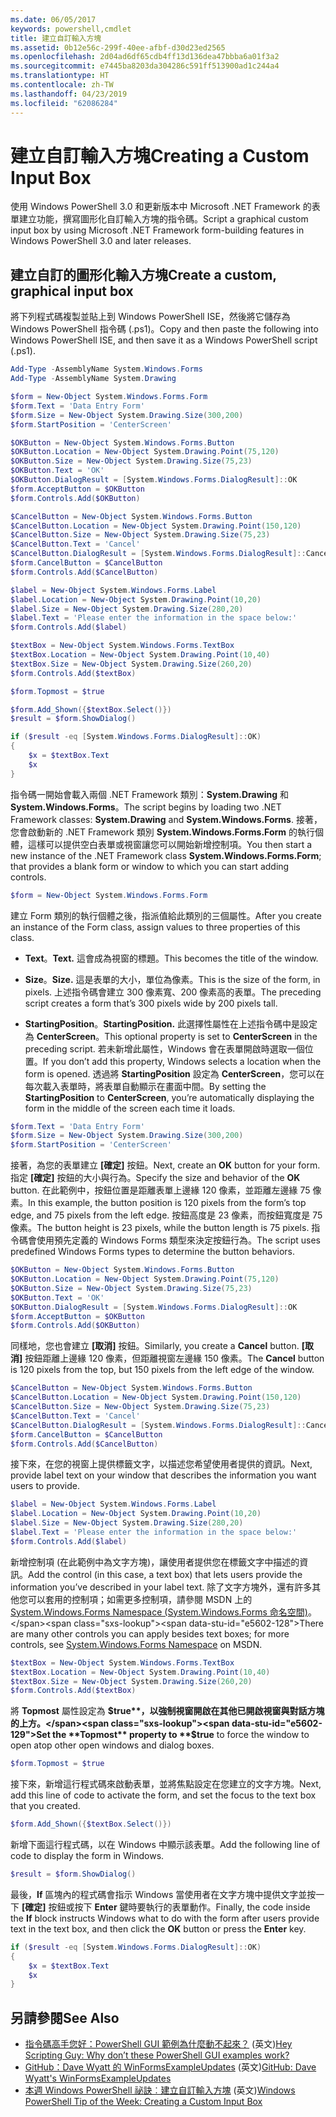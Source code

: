 ```yaml
---
ms.date: 06/05/2017
keywords: powershell,cmdlet
title: 建立自訂輸入方塊
ms.assetid: 0b12e56c-299f-40ee-afbf-d30d23ed2565
ms.openlocfilehash: 2d04ad6df65cdb4ff13d136dea47bbba6a01f3a2
ms.sourcegitcommit: e7445ba8203da304286c591ff513900ad1c244a4
ms.translationtype: HT
ms.contentlocale: zh-TW
ms.lasthandoff: 04/23/2019
ms.locfileid: "62086284"
---
```

# <a name="creating-a-custom-input-box"></a><span data-ttu-id="e5602-103">建立自訂輸入方塊</span><span class="sxs-lookup"><span data-stu-id="e5602-103">Creating a Custom Input Box</span></span>

<span data-ttu-id="e5602-104">使用 Windows PowerShell 3.0 和更新版本中 Microsoft .NET Framework 的表單建立功能，撰寫圖形化自訂輸入方塊的指令碼。</span><span class="sxs-lookup"><span data-stu-id="e5602-104">Script a graphical custom input box by using Microsoft .NET Framework form-building features in Windows PowerShell 3.0 and later releases.</span></span>

## <a name="create-a-custom-graphical-input-box"></a><span data-ttu-id="e5602-105">建立自訂的圖形化輸入方塊</span><span class="sxs-lookup"><span data-stu-id="e5602-105">Create a custom, graphical input box</span></span>

<span data-ttu-id="e5602-106">將下列程式碼複製並貼上到 Windows PowerShell ISE，然後將它儲存為 Windows PowerShell 指令碼 (.ps1)。</span><span class="sxs-lookup"><span data-stu-id="e5602-106">Copy and then paste the following into Windows PowerShell ISE, and then save it as a Windows PowerShell script (.ps1).</span></span>

```powershell
Add-Type -AssemblyName System.Windows.Forms
Add-Type -AssemblyName System.Drawing

$form = New-Object System.Windows.Forms.Form
$form.Text = 'Data Entry Form'
$form.Size = New-Object System.Drawing.Size(300,200)
$form.StartPosition = 'CenterScreen'

$OKButton = New-Object System.Windows.Forms.Button
$OKButton.Location = New-Object System.Drawing.Point(75,120)
$OKButton.Size = New-Object System.Drawing.Size(75,23)
$OKButton.Text = 'OK'
$OKButton.DialogResult = [System.Windows.Forms.DialogResult]::OK
$form.AcceptButton = $OKButton
$form.Controls.Add($OKButton)

$CancelButton = New-Object System.Windows.Forms.Button
$CancelButton.Location = New-Object System.Drawing.Point(150,120)
$CancelButton.Size = New-Object System.Drawing.Size(75,23)
$CancelButton.Text = 'Cancel'
$CancelButton.DialogResult = [System.Windows.Forms.DialogResult]::Cancel
$form.CancelButton = $CancelButton
$form.Controls.Add($CancelButton)

$label = New-Object System.Windows.Forms.Label
$label.Location = New-Object System.Drawing.Point(10,20)
$label.Size = New-Object System.Drawing.Size(280,20)
$label.Text = 'Please enter the information in the space below:'
$form.Controls.Add($label)

$textBox = New-Object System.Windows.Forms.TextBox
$textBox.Location = New-Object System.Drawing.Point(10,40)
$textBox.Size = New-Object System.Drawing.Size(260,20)
$form.Controls.Add($textBox)

$form.Topmost = $true

$form.Add_Shown({$textBox.Select()})
$result = $form.ShowDialog()

if ($result -eq [System.Windows.Forms.DialogResult]::OK)
{
    $x = $textBox.Text
    $x
}
```

<span data-ttu-id="e5602-107">指令碼一開始會載入兩個 .NET Framework 類別：**System.Drawing** 和 **System.Windows.Forms**。</span><span class="sxs-lookup"><span data-stu-id="e5602-107">The script begins by loading two .NET Framework classes: **System.Drawing** and **System.Windows.Forms**.</span></span> <span data-ttu-id="e5602-108">接著，您會啟動新的 .NET Framework 類別 **System.Windows.Forms.Form** 的執行個體，這樣可以提供空白表單或視窗讓您可以開始新增控制項。</span><span class="sxs-lookup"><span data-stu-id="e5602-108">You then start a new instance of the .NET Framework class **System.Windows.Forms.Form**; that provides a blank form or window to which you can start adding controls.</span></span>

```powershell
$form = New-Object System.Windows.Forms.Form
```

<span data-ttu-id="e5602-109">建立 Form 類別的執行個體之後，指派值給此類別的三個屬性。</span><span class="sxs-lookup"><span data-stu-id="e5602-109">After you create an instance of the Form class, assign values to three properties of this class.</span></span>

- <span data-ttu-id="e5602-110">**Text**。</span><span class="sxs-lookup"><span data-stu-id="e5602-110">**Text.**</span></span> <span data-ttu-id="e5602-111">這會成為視窗的標題。</span><span class="sxs-lookup"><span data-stu-id="e5602-111">This becomes the title of the window.</span></span>

- <span data-ttu-id="e5602-112">**Size**。</span><span class="sxs-lookup"><span data-stu-id="e5602-112">**Size.**</span></span> <span data-ttu-id="e5602-113">這是表單的大小，單位為像素。</span><span class="sxs-lookup"><span data-stu-id="e5602-113">This is the size of the form, in pixels.</span></span> <span data-ttu-id="e5602-114">上述指令碼會建立 300 像素寬、200 像素高的表單。</span><span class="sxs-lookup"><span data-stu-id="e5602-114">The preceding script creates a form that’s 300 pixels wide by 200 pixels tall.</span></span>

- <span data-ttu-id="e5602-115">**StartingPosition**。</span><span class="sxs-lookup"><span data-stu-id="e5602-115">**StartingPosition.**</span></span> <span data-ttu-id="e5602-116">此選擇性屬性在上述指令碼中是設定為 **CenterScreen**。</span><span class="sxs-lookup"><span data-stu-id="e5602-116">This optional property is set to **CenterScreen** in the preceding script.</span></span> <span data-ttu-id="e5602-117">若未新增此屬性，Windows 會在表單開啟時選取一個位置。</span><span class="sxs-lookup"><span data-stu-id="e5602-117">If you don’t add this property, Windows selects a location when the form is opened.</span></span> <span data-ttu-id="e5602-118">透過將 **StartingPosition** 設定為 **CenterScreen**，您可以在每次載入表單時，將表單自動顯示在畫面中間。</span><span class="sxs-lookup"><span data-stu-id="e5602-118">By setting the **StartingPosition** to **CenterScreen**, you’re automatically displaying the form in the middle of the screen each time it loads.</span></span>

```powershell
$form.Text = 'Data Entry Form'
$form.Size = New-Object System.Drawing.Size(300,200)
$form.StartPosition = 'CenterScreen'
```

<span data-ttu-id="e5602-119">接著，為您的表單建立 **[確定]** 按鈕。</span><span class="sxs-lookup"><span data-stu-id="e5602-119">Next, create an **OK** button for your form.</span></span> <span data-ttu-id="e5602-120">指定 **[確定]** 按鈕的大小與行為。</span><span class="sxs-lookup"><span data-stu-id="e5602-120">Specify the size and behavior of the **OK** button.</span></span> <span data-ttu-id="e5602-121">在此範例中，按鈕位置是距離表單上邊緣 120 像素，並距離左邊緣 75 像素。</span><span class="sxs-lookup"><span data-stu-id="e5602-121">In this example, the button position is 120 pixels from the form’s top edge, and 75 pixels from the left edge.</span></span> <span data-ttu-id="e5602-122">按鈕高度是 23 像素，而按鈕寬度是 75 像素。</span><span class="sxs-lookup"><span data-stu-id="e5602-122">The button height is 23 pixels, while the button length is 75 pixels.</span></span> <span data-ttu-id="e5602-123">指令碼會使用預先定義的 Windows Forms 類型來決定按鈕行為。</span><span class="sxs-lookup"><span data-stu-id="e5602-123">The script uses predefined Windows Forms types to determine the button behaviors.</span></span>

```powershell
$OKButton = New-Object System.Windows.Forms.Button
$OKButton.Location = New-Object System.Drawing.Point(75,120)
$OKButton.Size = New-Object System.Drawing.Size(75,23)
$OKButton.Text = 'OK'
$OKButton.DialogResult = [System.Windows.Forms.DialogResult]::OK
$form.AcceptButton = $OKButton
$form.Controls.Add($OKButton)
```

<span data-ttu-id="e5602-124">同樣地，您也會建立 **[取消]** 按鈕。</span><span class="sxs-lookup"><span data-stu-id="e5602-124">Similarly, you create a **Cancel** button.</span></span> <span data-ttu-id="e5602-125">**[取消]** 按鈕距離上邊緣 120 像素，但距離視窗左邊緣 150 像素。</span><span class="sxs-lookup"><span data-stu-id="e5602-125">The **Cancel** button is 120 pixels from the top, but 150 pixels from the left edge of the window.</span></span>

```powershell
$CancelButton = New-Object System.Windows.Forms.Button
$CancelButton.Location = New-Object System.Drawing.Point(150,120)
$CancelButton.Size = New-Object System.Drawing.Size(75,23)
$CancelButton.Text = 'Cancel'
$CancelButton.DialogResult = [System.Windows.Forms.DialogResult]::Cancel
$form.CancelButton = $CancelButton
$form.Controls.Add($CancelButton)
```

<span data-ttu-id="e5602-126">接下來，在您的視窗上提供標籤文字，以描述您希望使用者提供的資訊。</span><span class="sxs-lookup"><span data-stu-id="e5602-126">Next, provide label text on your window that describes the information you want users to provide.</span></span>

```powershell
$label = New-Object System.Windows.Forms.Label
$label.Location = New-Object System.Drawing.Point(10,20)
$label.Size = New-Object System.Drawing.Size(280,20)
$label.Text = 'Please enter the information in the space below:'
$form.Controls.Add($label)
```

<span data-ttu-id="e5602-127">新增控制項 (在此範例中為文字方塊)，讓使用者提供您在標籤文字中描述的資訊。</span><span class="sxs-lookup"><span data-stu-id="e5602-127">Add the control (in this case, a text box) that lets users provide the information you’ve described in your label text.</span></span> <span data-ttu-id="e5602-128">除了文字方塊外，還有許多其他您可以套用的控制項；如需更多控制項，請參閱 MSDN 上的 [System.Windows.Forms Namespace (System.Windows.Forms 命名空間)](https://msdn.microsoft.com/library/k50ex0x9(v=vs.110).aspx)。</span><span class="sxs-lookup"><span data-stu-id="e5602-128">There are many other controls you can apply besides text boxes; for more controls, see [System.Windows.Forms Namespace](https://msdn.microsoft.com/library/k50ex0x9(v=vs.110).aspx) on MSDN.</span></span>

```powershell
$textBox = New-Object System.Windows.Forms.TextBox
$textBox.Location = New-Object System.Drawing.Point(10,40)
$textBox.Size = New-Object System.Drawing.Size(260,20)
$form.Controls.Add($textBox)
```

<span data-ttu-id="e5602-129">將 **Topmost** 屬性設定為 **$true**，以強制視窗開啟在其他已開啟視窗與對話方塊的上方。</span><span class="sxs-lookup"><span data-stu-id="e5602-129">Set the **Topmost** property to **$true** to force the window to open atop other open windows and dialog boxes.</span></span>

```powershell
$form.Topmost = $true
```

<span data-ttu-id="e5602-130">接下來，新增這行程式碼來啟動表單，並將焦點設定在您建立的文字方塊。</span><span class="sxs-lookup"><span data-stu-id="e5602-130">Next, add this line of code to activate the form, and set the focus to the text box that you created.</span></span>

```powershell
$form.Add_Shown({$textBox.Select()})
```

<span data-ttu-id="e5602-131">新增下面這行程式碼，以在 Windows 中顯示該表單。</span><span class="sxs-lookup"><span data-stu-id="e5602-131">Add the following line of code to display the form in Windows.</span></span>

```powershell
$result = $form.ShowDialog()
```

<span data-ttu-id="e5602-132">最後，**If** 區塊內的程式碼會指示 Windows 當使用者在文字方塊中提供文字並按一下 **[確定]** 按鈕或按下 **Enter** 鍵時要執行的表單動作。</span><span class="sxs-lookup"><span data-stu-id="e5602-132">Finally, the code inside the **If** block instructs Windows what to do with the form after users provide text in the text box, and then click the **OK** button or press the **Enter** key.</span></span>

```powershell
if ($result -eq [System.Windows.Forms.DialogResult]::OK)
{
    $x = $textBox.Text
    $x
}
```

## <a name="see-also"></a><span data-ttu-id="e5602-133">另請參閱</span><span class="sxs-lookup"><span data-stu-id="e5602-133">See Also</span></span>

- <span data-ttu-id="e5602-134">[指令碼高手您好：PowerShell GUI 範例為什麼動不起來？](https://go.microsoft.com/fwlink/?LinkId=506644) \(英文\)</span><span class="sxs-lookup"><span data-stu-id="e5602-134">[Hey Scripting Guy:  Why don’t these PowerShell GUI examples work?](https://go.microsoft.com/fwlink/?LinkId=506644)</span></span>
- <span data-ttu-id="e5602-135">[GitHub：Dave Wyatt 的 WinFormsExampleUpdates](https://github.com/dlwyatt/WinFormsExampleUpdates) \(英文\)</span><span class="sxs-lookup"><span data-stu-id="e5602-135">[GitHub: Dave Wyatt's WinFormsExampleUpdates](https://github.com/dlwyatt/WinFormsExampleUpdates)</span></span>
- <span data-ttu-id="e5602-136">[本週 Windows PowerShell 祕訣︰建立自訂輸入方塊](https://technet.microsoft.com/library/ff730941.aspx) \(英文\)</span><span class="sxs-lookup"><span data-stu-id="e5602-136">[Windows PowerShell Tip of the Week:  Creating a Custom Input Box](https://technet.microsoft.com/library/ff730941.aspx)</span></span>